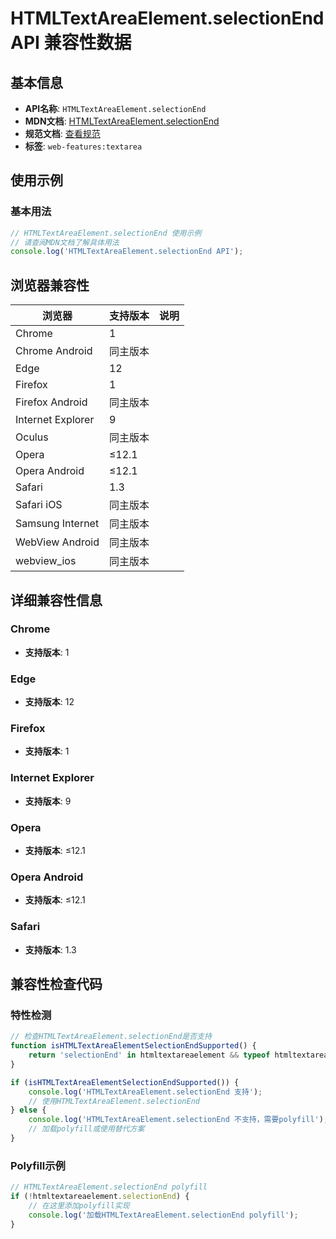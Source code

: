 # HTMLTextAreaElement.selectionEnd API 兼容性数据

## 基本信息

- **API名称**: `HTMLTextAreaElement.selectionEnd`
- **MDN文档**: [HTMLTextAreaElement.selectionEnd](https://developer.mozilla.org/docs/Web/API/HTMLTextAreaElement/selectionEnd)
- **规范文档**: [查看规范](https://html.spec.whatwg.org/multipage/form-control-infrastructure.html#dom-textarea/input-selectionend)
- **标签**: `web-features:textarea`

## 使用示例

### 基本用法

```javascript
// HTMLTextAreaElement.selectionEnd 使用示例
// 请查阅MDN文档了解具体用法
console.log('HTMLTextAreaElement.selectionEnd API');
```

## 浏览器兼容性

| 浏览器 | 支持版本 | 说明 |
|--------|----------|------|
| Chrome | 1 |  |
| Chrome Android | 同主版本 |  |
| Edge | 12 |  |
| Firefox | 1 |  |
| Firefox Android | 同主版本 |  |
| Internet Explorer | 9 |  |
| Oculus | 同主版本 |  |
| Opera | ≤12.1 |  |
| Opera Android | ≤12.1 |  |
| Safari | 1.3 |  |
| Safari iOS | 同主版本 |  |
| Samsung Internet | 同主版本 |  |
| WebView Android | 同主版本 |  |
| webview_ios | 同主版本 |  |

## 详细兼容性信息

### Chrome

- **支持版本**: 1

### Edge

- **支持版本**: 12

### Firefox

- **支持版本**: 1

### Internet Explorer

- **支持版本**: 9

### Opera

- **支持版本**: ≤12.1

### Opera Android

- **支持版本**: ≤12.1

### Safari

- **支持版本**: 1.3

## 兼容性检查代码

### 特性检测

```javascript
// 检查HTMLTextAreaElement.selectionEnd是否支持
function isHTMLTextAreaElementSelectionEndSupported() {
    return 'selectionEnd' in htmltextareaelement && typeof htmltextareaelement.selectionEnd === 'function';
}

if (isHTMLTextAreaElementSelectionEndSupported()) {
    console.log('HTMLTextAreaElement.selectionEnd 支持');
    // 使用HTMLTextAreaElement.selectionEnd
} else {
    console.log('HTMLTextAreaElement.selectionEnd 不支持，需要polyfill');
    // 加载polyfill或使用替代方案
}
```

### Polyfill示例

```javascript
// HTMLTextAreaElement.selectionEnd polyfill
if (!htmltextareaelement.selectionEnd) {
    // 在这里添加polyfill实现
    console.log('加载HTMLTextAreaElement.selectionEnd polyfill');
}
```

